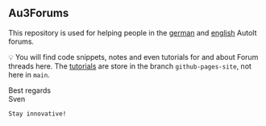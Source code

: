 ## Au3Forums

This repository is used for helping people in the [german](https://autoit.de) and [english](https://www.autoitscript.com/forum) AutoIt forums.

💡 You will find code snippets, notes and even tutorials for and about Forum threads here. The [tutorials](https://sven-seyfert.github.io/Au3Forums) are store in the branch `github-pages-site`, not here in `main`.

Best regards<br>
Sven

    Stay innovative!
